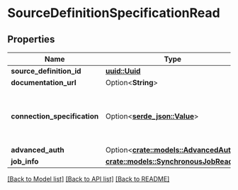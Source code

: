 # SourceDefinitionSpecificationRead

## Properties

Name | Type | Description | Notes
------------ | ------------- | ------------- | -------------
**source_definition_id** | [**uuid::Uuid**](uuid::Uuid.md) |  | 
**documentation_url** | Option<**String**> |  | [optional]
**connection_specification** | Option<[**serde_json::Value**](.md)> | The specification for what values are required to configure the sourceDefinition. | [optional]
**advanced_auth** | Option<[**crate::models::AdvancedAuth**](AdvancedAuth.md)> |  | [optional]
**job_info** | [**crate::models::SynchronousJobRead**](SynchronousJobRead.md) |  | 

[[Back to Model list]](../README.md#documentation-for-models) [[Back to API list]](../README.md#documentation-for-api-endpoints) [[Back to README]](../README.md)


